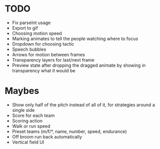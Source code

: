 # TODO
- Fix parseInt usage
- Export to gif
- Choosing motion speed
- Marking animates to tell the people watching where to focus
- Dropdown for choosing tactic
- Speech bubbles
- Arrows for motion between frames
- Transparency layers for last/next frame
- Preview state after dropping the dragged animate by showing in transparency what it would be

# Maybes
- Show only half of the pitch instead of all of it, for strategies around a single side
- Score for each team
- Scoring action
- Walk or run speed
- Preset teams (m/f/*, name, number, speed, endurance)
- Off broom run back automatically
- Vertical field UI